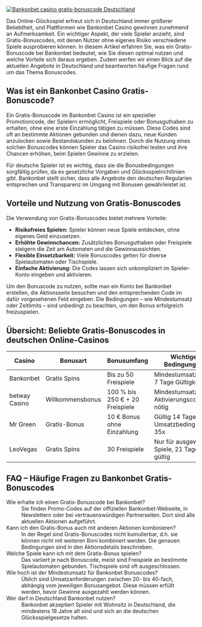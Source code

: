 [![Bankonbet casino gratis-bonuscode Deutschland](https://123-caf.pages.dev/gitsignup.png)](https://vrmoo.ru/Bt82HjjY)

<p>Das Online-Glücksspiel erfreut sich in Deutschland immer größerer Beliebtheit, und Plattformen wie Bankonbet Casino gewinnen zunehmend an Aufmerksamkeit. Ein wichtiger Aspekt, der viele Spieler anzieht, sind Gratis-Bonuscodes, mit denen Nutzer ohne eigenes Risiko verschiedene Spiele ausprobieren können. In diesem Artikel erfahren Sie, was ein Gratis-Bonuscode bei Bankonbet bedeutet, wie Sie diesen optimal nutzen und welche Vorteile sich daraus ergeben. Zudem werfen wir einen Blick auf die aktuellen Angebote in Deutschland und beantworten häufige Fragen rund um das Thema Bonuscodes.</p>  <h2>Was ist ein Bankonbet Casino Gratis-Bonuscode?</h2> <p>Ein Gratis-Bonuscode im Bankonbet Casino ist ein spezieller Promotioncode, der Spielern ermöglicht, Freispiele oder Bonusguthaben zu erhalten, ohne eine erste Einzahlung tätigen zu müssen. Diese Codes sind oft an bestimmte Aktionen gebunden und dienen dazu, neue Kunden anzulocken sowie Bestandskunden zu belohnen. Durch die Nutzung eines solchen Bonuscodes können Spieler das Casino risikofrei testen und ihre Chancen erhöhen, beim Spielen Gewinne zu erzielen.</p> <p>Für deutsche Spieler ist es wichtig, dass sie die Bonusbedingungen sorgfältig prüfen, da es gesetzliche Vorgaben und Glücksspielrichtlinien gibt. Bankonbet stellt sicher, dass alle Angebote den deutschen Regularien entsprechen und Transparenz im Umgang mit Bonusen gewährleistet ist.</p>  <h2>Vorteile und Nutzung von Gratis-Bonuscodes</h2> <p>Die Verwendung von Gratis-Bonuscodes bietet mehrere Vorteile:</p> <ul>   <li><strong>Risikofreies Spielen:</strong> Spieler können neue Spiele entdecken, ohne eigenes Geld einzusetzen.</li>   <li><strong>Erhöhte Gewinnchancen:</strong> Zusätzliches Bonusguthaben oder Freispiele steigern die Zeit am Automaten und die Gewinnaussichten.</li>   <li><strong>Flexible Einsetzbarkeit:</strong> Viele Bonuscodes gelten für diverse Spielautomaten oder Tischspiele.</li>   <li><strong>Einfache Aktivierung:</strong> Die Codes lassen sich unkompliziert im Spieler-Konto eingeben und aktivieren.</li> </ul> <p>Um den Bonuscode zu nutzen, sollte man ein Konto bei Bankonbet erstellen, die Aktionsseite besuchen und den entsprechenden Code im dafür vorgesehenen Feld eingeben. Die Bedingungen – wie Mindestumsatz oder Zeitlimits – sind unbedingt zu beachten, um den Bonus erfolgreich freizuspielen.</p>  <h2>Übersicht: Beliebte Gratis-Bonuscodes in deutschen Online-Casinos</h2> <table>   <thead>     <tr>       <th>Casino</th>       <th>Bonusart</th>       <th>Bonusumfang</th>       <th>Wichtige Bedingungen</th>     </tr>   </thead>   <tbody>     <tr>       <td>Bankonbet</td>       <td>Gratis Spins</td>       <td>Bis zu 50 Freispiele</td>       <td>Mindestumsatz 30x, 7 Tage Gültigkeit</td>     </tr>     <tr>       <td>betway Casino</td>       <td>Willkommensbonus</td>       <td>100 % bis 250 € + 20 Freispiele</td>       <td>Mindestumsatz 40x, Aktivierungscode nötig</td>     </tr>     <tr>       <td>Mr Green</td>       <td>Gratis-Bonus</td>       <td>10 € Bonus ohne Einzahlung</td>       <td>Gültig 14 Tage, Umsatzbedingungen 35x</td>     </tr>     <tr>       <td>LeoVegas</td>       <td>Gratis Spins</td>       <td>30 Freispiele</td>       <td>Nur für ausgewählte Spiele, 21 Tage gültig</td>     </tr>   </tbody> </table>  <h2>FAQ – Häufige Fragen zu Bankonbet Gratis-Bonuscodes</h2> <dl>   <dt>Wie erhalte ich einen Gratis-Bonuscode bei Bankonbet?</dt>   <dd>Sie finden Promo-Codes auf der offiziellen Bankonbet-Webseite, in Newslettern oder bei vertrauenswürdigen Partnerseiten. Dort sind alle aktuellen Aktionen aufgeführt.</dd>    <dt>Kann ich den Gratis-Bonus auch mit anderen Aktionen kombinieren?</dt>   <dd>In der Regel sind Gratis-Bonuscodes nicht kumulierbar, d.h. sie können nicht mit weiteren Boni kombiniert werden. Die genauen Bedingungen sind in den Aktionsdetails beschrieben.</dd>    <dt>Welche Spiele kann ich mit dem Gratis-Bonus spielen?</dt>   <dd>Das variiert je nach Bonuscode, meist sind Freispiele an bestimmte Spielautomaten gebunden. Tischspiele sind oft ausgeschlossen.</dd>    <dt>Wie hoch ist der Mindestumsatz für Bankonbet Bonuscodes?</dt>   <dd>Üblich sind Umsatzanforderungen zwischen 20- bis 40-fach, abhängig vom jeweiligen Bonusangebot. Diese müssen erfüllt werden, bevor Gewinne ausgezahlt werden können.</dd>    <dt>Wer darf in Deutschland Bankonbet nutzen?</dt>   <dd>Bankonbet akzeptiert Spieler mit Wohnsitz in Deutschland, die mindestens 18 Jahre alt sind und sich an die deutschen Glücksspielgesetze halten.</dd> </dl>